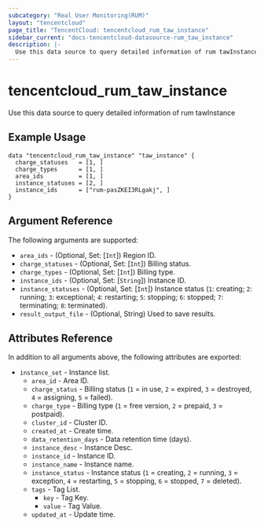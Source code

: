 ```yaml
---
subcategory: "Real User Monitoring(RUM)"
layout: "tencentcloud"
page_title: "TencentCloud: tencentcloud_rum_taw_instance"
sidebar_current: "docs-tencentcloud-datasource-rum_taw_instance"
description: |-
  Use this data source to query detailed information of rum tawInstance
---
```


# tencentcloud_rum_taw_instance

Use this data source to query detailed information of rum tawInstance

## Example Usage

```hcl
data "tencentcloud_rum_taw_instance" "taw_instance" {
  charge_statuses   = [1, ]
  charge_types      = [1, ]
  area_ids          = [1, ]
  instance_statuses = [2, ]
  instance_ids      = ["rum-pasZKEI3RLgakj", ]
}
```

## Argument Reference

The following arguments are supported:

* `area_ids` - (Optional, Set: [`Int`]) Region ID.
* `charge_statuses` - (Optional, Set: [`Int`]) Billing status.
* `charge_types` - (Optional, Set: [`Int`]) Billing type.
* `instance_ids` - (Optional, Set: [`String`]) Instance ID.
* `instance_statuses` - (Optional, Set: [`Int`]) Instance status (`1`: creating; `2`: running; `3`: exceptional; `4`: restarting; `5`: stopping; `6`: stopped; `7`: terminating; `8`: terminated).
* `result_output_file` - (Optional, String) Used to save results.

## Attributes Reference

In addition to all arguments above, the following attributes are exported:

* `instance_set` - Instance list.
  * `area_id` - Area ID.
  * `charge_status` - Billing status (`1` = in use, `2` = expired, `3` = destroyed, `4` = assigning, `5` = failed).
  * `charge_type` - Billing type (`1` = free version, `2` = prepaid, `3` = postpaid).
  * `cluster_id` - Cluster ID.
  * `created_at` - Create time.
  * `data_retention_days` - Data retention time (days).
  * `instance_desc` - Instance Desc.
  * `instance_id` - Instance ID.
  * `instance_name` - Instance name.
  * `instance_status` - Instance status (`1` = creating, `2` = running, `3` = exception, `4` = restarting, `5` = stopping, `6` = stopped, `7` = deleted).
  * `tags` - Tag List.
    * `key` - Tag Key.
    * `value` - Tag Value.
  * `updated_at` - Update time.



